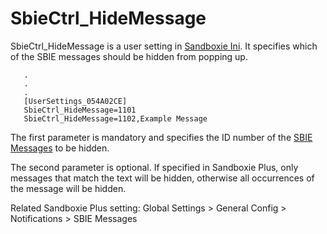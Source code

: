 # SbieCtrl_HideMessage 

SbieCtrl_HideMessage is a user setting in [Sandboxie Ini](SandboxieIni.md). It specifies which of the SBIE messages should be hidden from popping up.

```
   .
   .
   .
   [UserSettings_054A02CE]
   SbieCtrl_HideMessage=1101
   SbieCtrl_HideMessage=1102,Example Message
```

The first parameter is mandatory and specifies the ID number of the [SBIE Messages](SBIEMessages.md) to be hidden.

The second parameter is optional. If specified in Sandboxie Plus, only messages that match the text will be hidden, otherwise all occurrences of the message will be hidden.

Related Sandboxie Plus setting: Global Settings > General Config > Notifications > SBIE Messages
